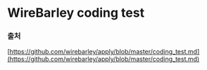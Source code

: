 # WireBarley coding test

### 출처
[https://github.com/wirebarley/apply/blob/master/coding_test.md](https://github.com/wirebarley/apply/blob/master/coding_test.md)